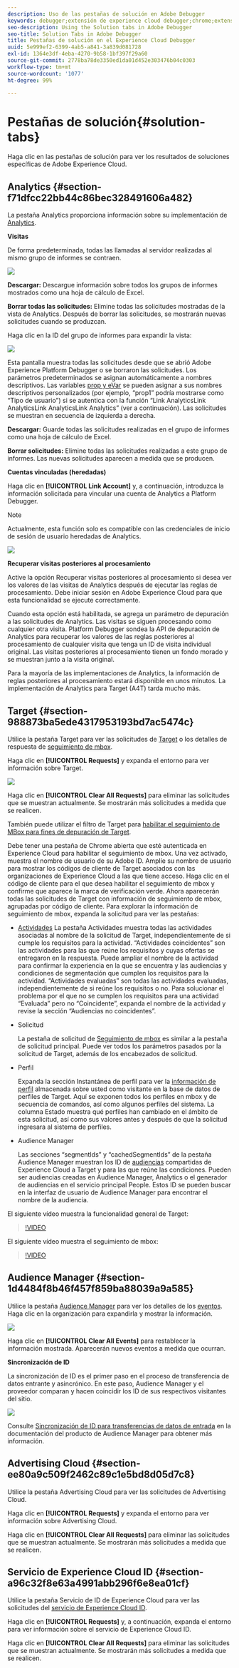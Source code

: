 ```yaml
---
description: Uso de las pestañas de solución en Adobe Debugger
keywords: debugger;extensión de experience cloud debugger;chrome;extensión;resumen;borrar;solicitudes;soluciones;solución;información;analytics;target;aaudience manager;media optimizer;amo;servicio de ID
seo-description: Using the Solution tabs in Adobe Debugger
seo-title: Solution Tabs in Adobe Debugger
title: Pestañas de solución en el Experience Cloud Debugger
uuid: 5e999ef2-6399-4ab5-a841-3a839d081728
exl-id: 1364e3df-4eba-4270-9b58-1bf397f29a60
source-git-commit: 2778ba78de3350ed1da01d452e303476b04c0303
workflow-type: tm+mt
source-wordcount: '1077'
ht-degree: 99%

---
```


# Pestañas de solución{#solution-tabs}

Haga clic en las pestañas de solución para ver los resultados de soluciones específicas de Adobe Experience Cloud.

## Analytics {#section-f71dfcc22bb44c86bec328491606a482}

La pestaña Analytics proporciona información sobre su implementación de [Analytics](https://docs.adobe.com/content/help/es-ES/analytics/landing/home.html).

**Visitas**

De forma predeterminada, todas las llamadas al servidor realizadas al mismo grupo de informes se contraen.

![](assets/analytics-hits.jpg)

**Descargar:** Descargue información sobre todos los grupos de informes mostrados como una hoja de cálculo de Excel.

**Borrar todas las solicitudes:** Elimine todas las solicitudes mostradas de la vista de Analytics. Después de borrar las solicitudes, se mostrarán nuevas solicitudes cuando se produzcan.

Haga clic en la ID del grupo de informes para expandir la vista:

![](assets/analytics-hits-expand.jpg)

Esta pantalla muestra todas las solicitudes desde que se abrió Adobe Experience Platform Debugger o se borraron las solicitudes. Los parámetros predeterminados se asignan automáticamente a nombres descriptivos. Las variables [prop y eVar](https://docs.adobe.com/content/help/es-ES/analytics/implementation/vars/page-vars/evar.html) se pueden asignar a sus nombres descriptivos personalizados (por ejemplo, “prop1” podría mostrarse como “Tipo de usuario”) si se autentica con la función “Link AnalyticsLink AnalyticsLink AnalyticsLink Analytics” (ver a continuación). Las solicitudes se muestran en secuencia de izquierda a derecha.

**Descargar:** Guarde todas las solicitudes realizadas en el grupo de informes como una hoja de cálculo de Excel.

**Borrar solicitudes:** Elimine todas las solicitudes realizadas a este grupo de informes. Las nuevas solicitudes aparecen a medida que se producen.

**Cuentas vinculadas (heredadas)**

Haga clic en **[!UICONTROL Link Account]** y, a continuación, introduzca la información solicitada para vincular una cuenta de Analytics a Platform Debugger.

>[!NOTE]
>
>Actualmente, esta función solo es compatible con las credenciales de inicio de sesión de usuario heredadas de Analytics.

![](assets/analytics-link-account.jpg)

**Recuperar visitas posteriores al procesamiento**

Active la opción Recuperar visitas posteriores al procesamiento si desea ver los valores de las visitas de Analytics después de ejecutar las reglas de procesamiento. Debe iniciar sesión en Adobe Experience Cloud para que esta funcionalidad se ejecute correctamente.

Cuando esta opción está habilitada, se agrega un parámetro de depuración a las solicitudes de Analytics. Las visitas se siguen procesando como cualquier otra visita. Platform Debugger sondea la API de depuración de Analytics para recuperar los valores de las reglas posteriores al procesamiento de cualquier visita que tenga un ID de visita individual original. Las visitas posteriores al procesamiento tienen un fondo morado y se muestran junto a la visita original.

Para la mayoría de las implementaciones de Analytics, la información de reglas posteriores al procesamiento estará disponible en unos minutos. La implementación de Analytics para Target (A4T) tarda mucho más.

## Target {#section-988873ba5ede4317953193bd7ac5474c}

Utilice la pestaña Target para ver las solicitudes de [Target](https://docs.adobe.com/content/help/es-ES/target/using/target-home.html) o los detalles de respuesta de [seguimiento de mbox](https://docs.adobe.com/content/help/es-ES/target/using/activities/troubleshoot-activities/content-trouble.html).

Haga clic en **[!UICONTROL Requests]** y expanda el entorno para ver información sobre Target.

![](assets/target-requests.jpg)

Haga clic en **[!UICONTROL Clear All Requests]** para eliminar las solicitudes que se muestran actualmente. Se mostrarán más solicitudes a medida que se realicen.

También puede utilizar el filtro de Target para [habilitar el seguimiento de MBox para fines de depuración de Target](https://docs.adobe.com/content/help/en/target/using/activities/troubleshoot-activities/content-trouble.html).

Debe tener una pestaña de Chrome abierta que esté autenticada en Experience Cloud para habilitar el seguimiento de mbox. Una vez activado, muestra el nombre de usuario de su Adobe ID. Amplíe su nombre de usuario para mostrar los códigos de cliente de Target asociados con las organizaciones de Experience Cloud a las que tiene acceso. Haga clic en el código de cliente para el que desea habilitar el seguimiento de mbox y confirme que aparece la marca de verificación verde. Ahora aparecerán todas las solicitudes de Target con información de seguimiento de mbox, agrupadas por código de cliente. Para explorar la información de seguimiento de mbox, expanda la solicitud para ver las pestañas:

* [Actividades](https://docs.adobe.com/content/help/es-ES/target/using/activities/activities.html)  La pestaña Actividades muestra todas las actividades asociadas al nombre de la solicitud de Target, independientemente de si cumple los requisitos para la actividad. “Actividades coincidentes” son las actividades para las que reúne los requisitos y cuyas ofertas se entregaron en la respuesta. Puede ampliar el nombre de la actividad para confirmar la experiencia en la que se encuentra y las audiencias y condiciones de segmentación que cumplen los requisitos para la actividad. “Actividades evaluadas” son todas las actividades evaluadas, independientemente de si reúne los requisitos o no. Para solucionar el problema por el que no se cumplen los requisitos para una actividad “Evaluada” pero no “Coincidente”, expanda el nombre de la actividad y revise la sección “Audiencias no coincidentes”.

* Solicitud

   La pestaña de solicitud de [Seguimiento de mbox](https://docs.adobe.com/content/help/en/target/using/activities/troubleshoot-activities/content-trouble.html) es similar a la pestaña de solicitud principal. Puede ver todos los parámetros pasados por la solicitud de Target, además de los encabezados de solicitud.
* Perfil

   Expanda la sección Instantánea de perfil para ver la [información de perfil](https://docs.adobe.com/content/help/es-ES/target/using/audiences/visitor-profiles/variables-profiles-parameters-methods.html) almacenada sobre usted como visitante en la base de datos de perfiles de Target. Aquí se exponen todos los perfiles en mbox y de secuencia de comandos, así como algunos perfiles del sistema. La columna Estado muestra qué perfiles han cambiado en el ámbito de esta solicitud, así como sus valores antes y después de que la solicitud ingresara al sistema de perfiles.
* Audience Manager

   Las secciones “segmentIds” y “cachedSegmentIds” de la pestaña Audience Manager muestran los ID de [audiencias](https://docs.adobe.com/content/help/es-ES/target/using/audiences/target.html) compartidas de Experience Cloud a Target y para las que reúne las condiciones. Pueden ser audiencias creadas en Audience Manager, Analytics o el generador de audiencias en el servicio principal People. Estos ID se pueden buscar en la interfaz de usuario de Audience Manager para encontrar el nombre de la audiencia.

El siguiente vídeo muestra la funcionalidad general de Target:

>[!VIDEO](https://video.tv.adobe.com/v/23115t2/)

El siguiente vídeo muestra el seguimiento de mbox:

>[!VIDEO](https://video.tv.adobe.com/v/23113t2/)

## Audience Manager {#section-1d4484f8b46f457f859ba88039a9a585}

Utilice la pestaña [Audience Manager](https://docs.adobe.com/content/help/es-ES/audience-manager/user-guide/aam-home.html) para ver los detalles de los [eventos](https://docs.adobe.com/content/help/es-ES/audience-manager/user-guide/api-and-sdk-code/dcs/dcs-event-calls/dcs-event-calls.html). Haga clic en la organización para expandirla y mostrar la información.

![](assets/audience-manager.jpg)

Haga clic en **[!UICONTROL Clear All Events]** para restablecer la información mostrada. Aparecerán nuevos eventos a medida que ocurran.

**Sincronización de ID**

La sincronización de ID es el primer paso en el proceso de transferencia de datos entrante y asincrónico. En este paso, Audience Manager y el proveedor comparan y hacen coincidir los ID de sus respectivos visitantes del sitio.

![](assets/aam-idsync.jpg)

Consulte [Sincronización de ID para transferencias de datos de entrada](https://docs.adobe.com/content/help/es-ES/audience-manager/user-guide/implementation-integration-guides/sending-audience-data/batch-data-transfer-process/id-sync-http.html) en la documentación del producto de Audience Manager para obtener más información.

## Advertising Cloud {#section-ee80a9c509f2462c89c1e5bd8d05d7c8}

Utilice la pestaña Advertising Cloud para ver las solicitudes de Advertising Cloud.

Haga clic en **[!UICONTROL Requests]** y expanda el entorno para ver información sobre Advertising Cloud.

Haga clic en **[!UICONTROL Clear All Requests]** para eliminar las solicitudes que se muestran actualmente. Se mostrarán más solicitudes a medida que se realicen.

## Servicio de Experience Cloud ID {#section-a96c32f8e63a4991abb296f6e8ea01cf}

Utilice la pestaña Servicio de ID de Experience Cloud para ver las solicitudes del [servicio de Experience Cloud ID](https://docs.adobe.com/content/help/es-ES/id-service/using/home.html).

Haga clic en **[!UICONTROL Requests]** y, a continuación, expanda el entorno para ver información sobre el servicio de Experience Cloud ID.

Haga clic en **[!UICONTROL Clear All Requests]** para eliminar las solicitudes que se muestran actualmente. Se mostrarán más solicitudes a medida que se realicen.
